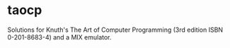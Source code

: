 # taocp
Solutions for Knuth's The Art of Computer Programming (3rd edition ISBN 0-201-8683-4) and a MIX emulator.
